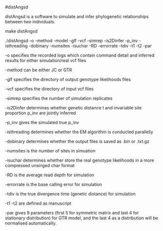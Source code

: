 #distAngsd

distAngsd is a software to simulate and infer phylogenetic relationships between two individuals.

make distAngsd

./distAngsd -o -method -model -glf -vcf -simrep -is2Dinfer -p_inv -isthreading -dobinary -numsites -isuchar -RD -errorrate -tdiv -t1 -t2 -par

-o specifies the recorded logs which contain command detail and inferred results for either simulation/real vcf files

-method can be either JC or GTR

-glf specifies the directory of output genotype likelihoods files

-vcf specifies the directory of input vcf files

-simrep specifies the number of simulation replicates

-is2Dinfer determines whether genetic distance t and invariable site proportion p_inv are jointly inferred

-p_inv gives the simulated true p_inv

-isthreading determines whether the EM algorithm is conducted parallelly

-dobinary determines whether the output files is saved as .bin or .txt.gz

-numsites is the number of sites in simuation

-isuchar determines whether store the real genotype likelihoods in a more compressed unsinged char format

-RD is the average read depth for simulation

-errorrate is the base calling error for simulation

-tdiv is the true divergence time (genetic distance) for simulation

-t1 -t2 are defined as manuscript

-par gives 9 parameters (first 5 for symmetric matrix and last 4 for stationary distribution) for GTR model, and the last 4 as a distribution will be normalised automatically.
